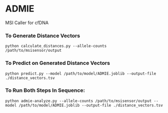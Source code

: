 # ADMIE
MSI Caller for cfDNA

### To Generate Distance Vectors
```python calculate_distances.py --allele-counts /path/to/msisensor/output```

### To Predict on Generated Distance Vectors
```python predict.py --model /path/to/model/ADMIE.joblib --output-file ./distance_vectors.tsv```

### To Run Both Steps In Sequence:

```python admie-analyze.py --allele-counts /path/to/msisensor/output --model /path/to/model/ADMIE.joblib --output-file ./distance_vectors.tsv```

